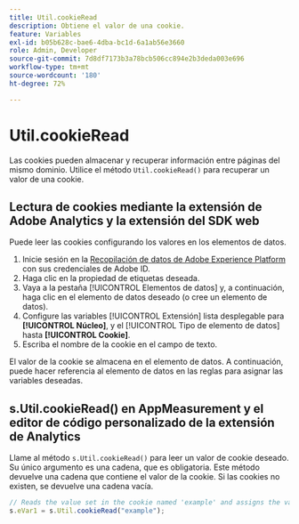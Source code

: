 ```yaml
---
title: Util.cookieRead
description: Obtiene el valor de una cookie.
feature: Variables
exl-id: b05b628c-bae6-4dba-bc1d-6a1ab56e3660
role: Admin, Developer
source-git-commit: 7d8df7173b3a78bcb506cc894e2b3deda003e696
workflow-type: tm+mt
source-wordcount: '180'
ht-degree: 72%

---
```


# Util.cookieRead

Las cookies pueden almacenar y recuperar información entre páginas del mismo dominio. Utilice el método `Util.cookieRead()` para recuperar un valor de una cookie.

## Lectura de cookies mediante la extensión de Adobe Analytics y la extensión del SDK web

Puede leer las cookies configurando los valores en los elementos de datos.

1. Inicie sesión en la [Recopilación de datos de Adobe Experience Platform](https://experience.adobe.com/data-collection) con sus credenciales de Adobe ID.
2. Haga clic en la propiedad de etiquetas deseada.
3. Vaya a la pestaña [!UICONTROL Elementos de datos] y, a continuación, haga clic en el elemento de datos deseado (o cree un elemento de datos).
4. Configure las variables [!UICONTROL Extensión] lista desplegable para **[!UICONTROL Núcleo]**, y el [!UICONTROL Tipo de elemento de datos] hasta **[!UICONTROL Cookie]**.
5. Escriba el nombre de la cookie en el campo de texto.

El valor de la cookie se almacena en el elemento de datos. A continuación, puede hacer referencia al elemento de datos en las reglas para asignar las variables deseadas.

## s.Util.cookieRead() en AppMeasurement y el editor de código personalizado de la extensión de Analytics

Llame al método `s.Util.cookieRead()` para leer un valor de cookie deseado. Su único argumento es una cadena, que es obligatoria. Este método devuelve una cadena que contiene el valor de la cookie. Si las cookies no existen, se devuelve una cadena vacía.

```js
// Reads the value set in the cookie named 'example' and assigns the value to eVar1
s.eVar1 = s.Util.cookieRead("example");
```
